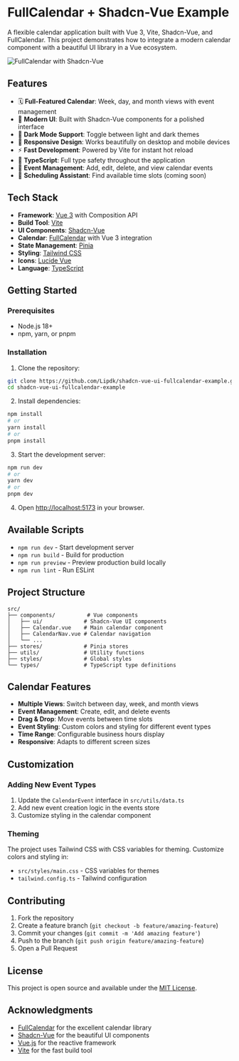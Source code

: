 # FullCalendar + Shadcn-Vue Example

A flexible calendar application built with Vue 3, Vite, Shadcn-Vue, and FullCalendar. This project demonstrates how to integrate a modern calendar component with a beautiful UI library in a Vue ecosystem.

![FullCalendar with Shadcn-Vue](https://i.postimg.cc/gJc3mpZJ/demo.png)

## Features

- 🗓️ **Full-Featured Calendar**: Week, day, and month views with event management
- 🎨 **Modern UI**: Built with Shadcn-Vue components for a polished interface
- 🌙 **Dark Mode Support**: Toggle between light and dark themes
- 📱 **Responsive Design**: Works beautifully on desktop and mobile devices
- ⚡ **Fast Development**: Powered by Vite for instant hot reload
- 🔧 **TypeScript**: Full type safety throughout the application
- 🎯 **Event Management**: Add, edit, delete, and view calendar events
- 📅 **Scheduling Assistant**: Find available time slots (coming soon)

## Tech Stack

- **Framework**: [Vue 3](https://vuejs.org/) with Composition API
- **Build Tool**: [Vite](https://vitejs.dev/)
- **UI Components**: [Shadcn-Vue](https://www.shadcn-vue.com/)
- **Calendar**: [FullCalendar](https://fullcalendar.io/) with Vue 3 integration
- **State Management**: [Pinia](https://pinia.vuejs.org/)
- **Styling**: [Tailwind CSS](https://tailwindcss.com/)
- **Icons**: [Lucide Vue](https://lucide.dev/)
- **Language**: [TypeScript](https://www.typescriptlang.org/)

## Getting Started

### Prerequisites

- Node.js 18+
- npm, yarn, or pnpm

### Installation

1. Clone the repository:

```bash
git clone https://github.com/Lipdk/shadcn-vue-ui-fullcalendar-example.git
cd shadcn-vue-ui-fullcalendar-example
```

2. Install dependencies:

```bash
npm install
# or
yarn install
# or
pnpm install
```

3. Start the development server:

```bash
npm run dev
# or
yarn dev
# or
pnpm dev
```

4. Open [http://localhost:5173](http://localhost:5173) in your browser.

## Available Scripts

- `npm run dev` - Start development server
- `npm run build` - Build for production
- `npm run preview` - Preview production build locally
- `npm run lint` - Run ESLint

## Project Structure

```
src/
├── components/          # Vue components
│   ├── ui/             # Shadcn-Vue UI components
│   ├── Calendar.vue    # Main calendar component
│   ├── CalendarNav.vue # Calendar navigation
│   └── ...
├── stores/             # Pinia stores
├── utils/              # Utility functions
├── styles/             # Global styles
└── types/              # TypeScript type definitions
```

## Calendar Features

- **Multiple Views**: Switch between day, week, and month views
- **Event Management**: Create, edit, and delete events
- **Drag & Drop**: Move events between time slots
- **Event Styling**: Custom colors and styling for different event types
- **Time Range**: Configurable business hours display
- **Responsive**: Adapts to different screen sizes

## Customization

### Adding New Event Types

1. Update the `CalendarEvent` interface in `src/utils/data.ts`
2. Add new event creation logic in the events store
3. Customize styling in the calendar component

### Theming

The project uses Tailwind CSS with CSS variables for theming. Customize colors and styling in:

- `src/styles/main.css` - CSS variables for themes
- `tailwind.config.ts` - Tailwind configuration

## Contributing

1. Fork the repository
2. Create a feature branch (`git checkout -b feature/amazing-feature`)
3. Commit your changes (`git commit -m 'Add amazing feature'`)
4. Push to the branch (`git push origin feature/amazing-feature`)
5. Open a Pull Request

## License

This project is open source and available under the [MIT License](LICENSE).

## Acknowledgments

- [FullCalendar](https://fullcalendar.io/) for the excellent calendar library
- [Shadcn-Vue](https://www.shadcn-vue.com/) for the beautiful UI components
- [Vue.js](https://vuejs.org/) for the reactive framework
- [Vite](https://vitejs.dev/) for the fast build tool
